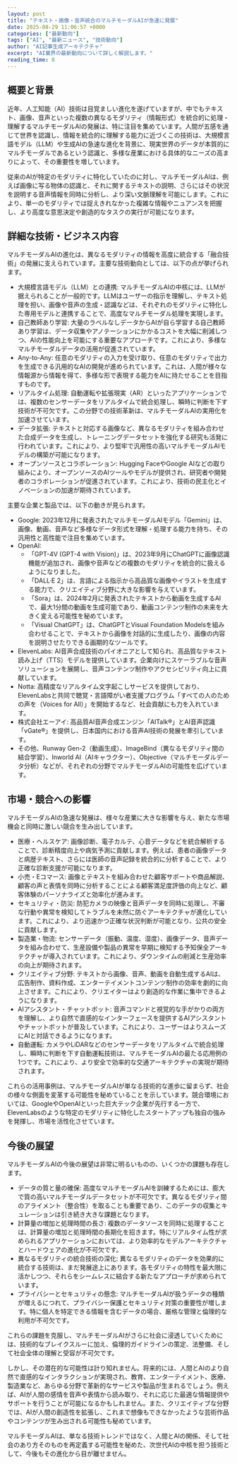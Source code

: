 ```yaml
---
layout: post
title: "テキスト・画像・音声統合のマルチモーダルAIが急速に発展"
date: 2025-08-29 11:06:57 +0000
categories: ["最新動向"]
tags: ["AI", "最新ニュース", "技術動向"]
author: "AI記事生成アーキテクチャ"
excerpt: "AI業界の最新動向について詳しく解説します。"
reading_time: 8
---
```


## 概要と背景

近年、人工知能（AI）技術は目覚ましい進化を遂げていますが、中でもテキスト、画像、音声といった複数の異なるモダリティ（情報形式）を統合的に処理・理解するマルチモーダルAIの発展は、特に注目を集めています。人間が五感を通じて世界を認識し、情報を統合的に理解する能力に近づくこの技術は、大規模言語モデル（LLM）や生成AIの急速な進化を背景に、現実世界のデータが本質的にマルチモーダルであるという認識と、多様な産業における具体的なニーズの高まりによって、その重要性を増しています。

従来のAIが特定のモダリティに特化していたのに対し、マルチモーダルAIは、例えば画像に写る物体の認識と、それに関するテキストの説明、さらにはその状況を説明する音声情報を同時に分析し、より深い文脈理解を可能にします。これにより、単一のモダリティでは捉えきれなかった複雑な情報やニュアンスを把握し、より高度な意思決定や創造的なタスクの実行が可能になります。

## 詳細な技術・ビジネス内容

マルチモーダルAIの進化は、異なるモダリティの情報を高度に統合する「融合技術」の発展に支えられています。主要な技術動向としては、以下の点が挙げられます。

*   大規模言語モデル（LLM）との連携: マルチモーダルAIの中核には、LLMが据えられることが一般的です。LLMはユーザーの指示を理解し、テキスト処理を担い、画像や音声の生成・認識などは、それぞれのモダリティに特化した専用モデルと連携することで、高度なマルチモーダル処理を実現します。
*   自己教師あり学習: 大量のラベルなしデータからAIが自ら学習する自己教師あり学習は、データ収集やアノテーションにかかるコストを大幅に削減しつつ、AIの性能向上を可能にする重要なアプローチです。これにより、多様なマルチモーダルデータの活用が促進されています。
*   Any-to-Any: 任意のモダリティの入力を受け取り、任意のモダリティで出力を生成できる汎用的なAIの開発が進められています。これは、人間が様々な情報源から情報を得て、多様な形で表現する能力をAIに持たせることを目指すものです。
*   リアルタイム処理: 自動運転や拡張現実（AR）といったアプリケーションでは、複数のセンサーデータをリアルタイムで統合処理し、瞬時に判断を下す技術が不可欠です。この分野での技術革新は、マルチモーダルAIの実用化を加速させています。
*   データ拡張: テキストと対応する画像など、異なるモダリティを組み合わせた合成データを生成し、トレーニングデータセットを強化する研究も活発に行われています。これにより、より堅牢で汎用性の高いマルチモーダルAIモデルの構築が可能になります。
*   オープンソースとコラボレーション: Hugging FaceやGoogle AIなどの取り組みにより、オープンソースのAIツールやモデルが提供され、研究者や開発者のコラボレーションが促進されています。これにより、技術の民主化とイノベーションの加速が期待されています。

主要な企業と製品では、以下の動きが見られます。

*   Google: 2023年12月に発表されたマルチモーダルAIモデル「Gemini」は、画像、動画、音声など多様なデータ形式を理解・処理する能力を持ち、その汎用性と高性能で注目を集めています。
*   OpenAI:
    *   「GPT-4V (GPT-4 with Vision)」は、2023年9月にChatGPTに画像認識機能が追加され、画像や音声などの複数のモダリティを統合的に扱えるようになりました。
    *   「DALL·E 2」は、言語による指示から高品質な画像やイラストを生成する能力で、クリエイティブ分野に大きな影響を与えています。
    *   「Sora」は、2024年2月に発表されたテキストから動画を生成するAIで、最大1分間の動画を生成可能であり、動画コンテンツ制作の未来を大きく変える可能性を秘めています。
    *   「Visual ChatGPT」は、ChatGPTとVisual Foundation Modelsを組み合わせることで、テキストから画像を対話的に生成したり、画像の内容を説明させたりできる画期的なツールです。
*   ElevenLabs: AI音声合成技術のパイオニアとして知られ、高品質なテキスト読み上げ（TTS）モデルを提供しています。企業向けにスケーラブルな音声ソリューションを展開し、音声コンテンツ制作やアクセシビリティ向上に貢献しています。
*   Notta: 高精度なリアルタイム文字起こしサービスを提供しており、ElevenLabsと共同で聴覚・言語障がい者支援プログラム「すべての人のための声を（Voices for All）」を開始するなど、社会貢献にも力を入れています。
*   株式会社エーアイ: 高品質AI音声合成エンジン「AITalk®」とAI音声認識「vGate®」を提供し、日本国内における音声AI技術の発展を牽引しています。
*   その他、Runway Gen-2（動画生成）、ImageBind（異なるモダリティ間の結合学習）、Inworld AI（AIキャラクター）、Objective（マルチモーダルデータ分析）などが、それぞれの分野でマルチモーダルAIの可能性を広げています。

## 市場・競合への影響

マルチモーダルAIの急速な発展は、様々な産業に大きな影響を与え、新たな市場機会と同時に激しい競合を生み出しています。

*   医療・ヘルスケア: 画像診断、電子カルテ、心音データなどを統合解析することで、診断精度向上や病気予測に貢献します。例えば、患者の画像データと病歴テキスト、さらには医師の音声記録を統合的に分析することで、より正確な診断支援が可能になります。
*   小売・Eコマース: 画像とテキストを組み合わせた顧客サポートや商品解説、顧客の声と表情を同時に分析することによる顧客満足度評価の向上など、顧客体験のパーソナライズと効率化が進みます。
*   セキュリティ・防災: 防犯カメラの映像と音声データを同時に処理し、不審な行動や異常を検知してトラブルを未然に防ぐアーキテクチャが進化しています。これにより、より迅速かつ正確な状況判断が可能となり、公共の安全に貢献します。
*   製造業・物流: センサーデータ（振動、温度、湿度）、画像データ、音声データを組み合わせて、生産設備や製品の異常を早期に検知する予知保全アーキテクチャが導入されています。これにより、ダウンタイムの削減と生産効率の向上が期待されます。
*   クリエイティブ分野: テキストから画像、音声、動画を自動生成するAIは、広告制作、資料作成、エンターテイメントコンテンツ制作の効率を劇的に向上させます。これにより、クリエイターはより創造的な作業に集中できるようになります。
*   AIアシスタント・チャットボット: 音声コマンドと視覚的な手がかりの両方を理解し、より自然で直感的なインターフェースを提供するAIアシスタントやチャットボットが普及しています。これにより、ユーザーはよりスムーズにAIと対話できるようになります。
*   自動運転: カメラやLiDARなどのセンサーデータをリアルタイムで統合処理し、瞬時に判断を下す自動運転技術は、マルチモーダルAIの最たる応用例の1つです。これにより、より安全で効率的な交通アーキテクチャの実現が期待されます。

これらの活用事例は、マルチモーダルAIが単なる技術的な進歩に留まらず、社会の様々な側面を変革する可能性を秘めていることを示しています。競合環境においては、GoogleやOpenAIといった巨大テック企業が先行する一方で、ElevenLabsのような特定のモダリティに特化したスタートアップも独自の強みを発揮し、市場を活性化させています。

## 今後の展望

マルチモーダルAIの今後の展望は非常に明るいものの、いくつかの課題も存在します。

*   データの質と量の確保: 高度なマルチモーダルAIを訓練するためには、膨大で質の高いマルチモーダルデータセットが不可欠です。異なるモダリティ間のアライメント（整合性）を取ることも重要であり、このデータの収集とキュレーションは引き続き大きな課題となります。
*   計算量の増加と処理時間の長さ: 複数のデータソースを同時に処理することは、計算量の増加と処理時間の長期化を招きます。特にリアルタイム性が求められるアプリケーションにおいては、より効率的なモデルアーキテクチャとハードウェアの進化が不可欠です。
*   異なるモダリティの統合技術の深化: 異なるモダリティのデータを効果的に統合する技術は、まだ発展途上にあります。各モダリティの特性を最大限に活かしつつ、それらをシームレスに結合する新たなアプローチが求められています。
*   プライバシーとセキュリティの懸念: マルチモーダルAIが扱うデータの種類が増えるにつれて、プライバシー保護とセキュリティ対策の重要性が増します。特に個人を特定できる情報を含むデータの場合、厳格な管理と倫理的な利用が不可欠です。

これらの課題を克服し、マルチモーダルAIがさらに社会に浸透していくためには、技術的なブレイクスルーに加え、倫理的ガイドラインの策定、法整備、そして社会全体の理解と受容が不可欠です。

しかし、その潜在的な可能性は計り知れません。将来的には、人間とAIのより自然で直感的なインタラクションが実現され、教育、エンターテイメント、医療、製造業など、あらゆる分野で革新的なサービスや製品が生まれるでしょう。例えば、AIが人間の感情を音声や表情から読み取り、それに応じた最適な情報提供やサポートを行うことが可能になるかもしれません。また、クリエイティブな分野では、AIが人間の創造性を拡張し、これまで想像もできなかったような芸術作品やコンテンツが生み出される可能性も秘めています。

マルチモーダルAIは、単なる技術トレンドではなく、人間とAIの関係、そして社会のあり方そのものを再定義する可能性を秘めた、次世代AIの中核を担う技術として、今後もその進化から目が離せません。
